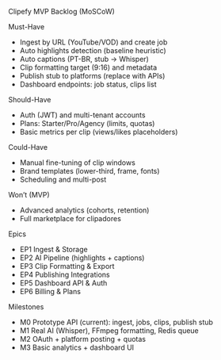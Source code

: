 Clipefy MVP Backlog (MoSCoW)

Must-Have
- Ingest by URL (YouTube/VOD) and create job
- Auto highlights detection (baseline heuristic)
- Auto captions (PT-BR, stub -> Whisper)
- Clip formatting target (9:16) and metadata
- Publish stub to platforms (replace with APIs)
- Dashboard endpoints: job status, clips list

Should-Have
- Auth (JWT) and multi-tenant accounts
- Plans: Starter/Pro/Agency (limits, quotas)
- Basic metrics per clip (views/likes placeholders)

Could-Have
- Manual fine-tuning of clip windows
- Brand templates (lower-third, frame, fonts)
- Scheduling and multi-post

Won’t (MVP)
- Advanced analytics (cohorts, retention)
- Full marketplace for clipadores

Epics
- EP1 Ingest & Storage
- EP2 AI Pipeline (highlights + captions)
- EP3 Clip Formatting & Export
- EP4 Publishing Integrations
- EP5 Dashboard API & Auth
- EP6 Billing & Plans

Milestones
- M0 Prototype API (current): ingest, jobs, clips, publish stub
- M1 Real AI (Whisper), FFmpeg formatting, Redis queue
- M2 OAuth + platform posting + quotas
- M3 Basic analytics + dashboard UI

